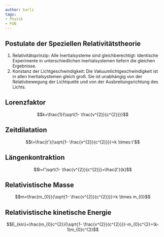 ```yaml
---
author: karlz
tags:
- Physik
- FGN
---
```


## Postulate der Speziellen Relativitätstheorie

1. Relativitätsprinzip: Alle Inertialsysteme sind gleichberechtigt: Identische Experimente in unterschiedlichen Inertialsystemen liefern die gleichen Ergebnisse.
2. Konstanz der Lichtgeschwindigkeit: Die Vakuumlichtgeschwindigkeit ist in allen Inertialsystemen gleich groß. Sie ist unabhängig von der Relativbewegung der Lichtquelle und von der Ausbreitungsrichtung des Lichts.

## Lorenzfaktor

$$k=\frac{1}{\sqrt{1- \frac{v^{2}}{c^{2}}}}$$

## Zeitdilatation

$$t=\frac{t'}{\sqrt{1- \frac{v^{2}}{c^{2}}}}=k \times t'$$

## Längenkontraktion

$$l=l'\sqrt{1- \frac{v^{2}}{c^{2}}}=\frac{l'}{k}$$

## Relativistische Masse

$$m=\frac{m_{0}}{\sqrt{1- \frac{v^{2}}{c^{2}}}}=k \times m_{0}$$

## Relativistische kinetische Energie

$$E_{kin}=\frac{m_{0}c^{2}}{\sqrt{1- \frac{v^{2}}{c^{2}}}}-m_{0}c^{2}=(k-1)m_{0}c^{2}$$